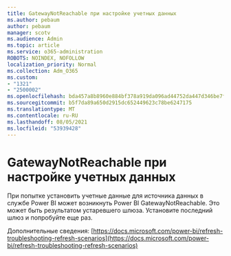 ```yaml
---
title: GatewayNotReachable при настройке учетных данных
ms.author: pebaum
author: pebaum
manager: scotv
ms.audience: Admin
ms.topic: article
ms.service: o365-administration
ROBOTS: NOINDEX, NOFOLLOW
localization_priority: Normal
ms.collection: Adm_O365
ms.custom:
- "1321"
- "2500002"
ms.openlocfilehash: bda457a8b8960e884bf378a919da096ad44752da447d346be7f0b1c435a9dcb0
ms.sourcegitcommit: b5f7da89a650d2915dc652449623c78be6247175
ms.translationtype: MT
ms.contentlocale: ru-RU
ms.lasthandoff: 08/05/2021
ms.locfileid: "53939428"
---
```

# <a name="gatewaynotreachable-when-setting-credentials"></a>GatewayNotReachable при настройке учетных данных

При попытке установить учетные данные для источника данных в службе Power BI может возникнуть Power BI GatewayNotReachable. Это может быть результатом устаревшего шлюза. Установите последний шлюз и попробуйте еще раз.

Дополнительные сведения: [https://docs.microsoft.com/power-bi/refresh-troubleshooting-refresh-scenarios](https://docs.microsoft.com/power-bi/refresh-troubleshooting-refresh-scenarios)
